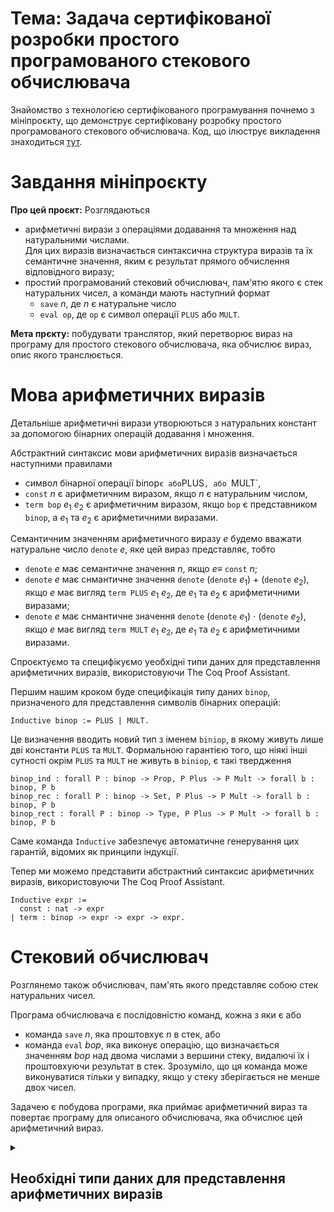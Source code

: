<H1><b>Тема: Задача сертифікованої розробки простого програмованого стекового обчислювача</b></H1>

Знайомство з технологією сертифікованого програмування почнемо з мініпроєкту, що демонструє сертифіковану розробку простого програмованого стекового обчислювача.
Код, що ілюструє викладення знаходиться [тут](https://github.com/gzholtkevych/CertifiedProgramming/blob/main/CoqScripts/SPSC.v).

# Завдання мініпроєкту

**Про цей проєкт:**
Розглядаються

- арифметичні вирази з операціями додавання та множення над натуральними числами.<br/>
Для цих виразів визначається синтаксична структура виразів та їх семантичне значення, яким є результат прямого обчислення відповідного виразу;
- простий програмований стековий обчислювач, пам'ятю якого є стек натуральних чисел, а команди мають наступний формат
  - `save` $n$, де $n$ є натуральне число
  - `eval op`, де `op` є символ операції `PLUS` або `MULT`. 

**Мета прєкту:** побудувати транслятор, який перетворює вираз на програму для простого стекового обчислювача, яка обчислює вираз, опис якого транслюється.

# Мова арифметичних виразів

Детальніше арифметичні вирази утворюються з натуральних констант за допомогою бінарних операцій додавання і множення.

Абстрактний синтаксис мови арифметичних виразів визначається наступними правилами
- символ бінарної операції binop` є або `PLUS`, або `MULT`,
- `const` $n$ є арифметичним виразом, якщо $n$ є натуральним числом,
- `term bop` $e_1\ e_2$ є арифметичним виразом, якщо `bop` є представником `binop`, а $e_1$ та $e_2$ є арифметичними виразами.

Семантичним значенням арифметичного виразу $e$ будемо вважати натуральне число `denote` $e$, яке цей вираз представляє, тобто

- `denote` $e$ має семантичне значення $n$, якщо $e\equiv$ `const` $n$;
- `denote` $e$ має снмантичне значення `denote` (`denote` $e_1$) $+$ (`denote` $e_2$), якщо $e$ має вигляд `term PLUS` $e_1\ e_2$, де $e_1$ та $e_2$ є арифметичними виразами;
- `denote` $e$ має снмантичне значення `denote` (`denote` $e_1$) $\cdot$ (`denote` $e_2$), якщо $e$ має вигляд `term MULT` $e_1\ e_2$, де $e_1$ та $e_2$ є арифметичними виразами.

Спроєктуємо та специфікуємо yеобхідні типи даних для представлення арифметичних виразів, використовуючи The Coq Proof Assistant.

Першим нашим кроком буде специфікація типу даних `binop`, призначеного для представлення символів бінарних операцій:

```coq
Inductive binop := PLUS | MULT.
```

Це визначення вводить новий тип з іменем `biniop`, в якому живуть лише дві константи `PLUS` та `MULT`.
Формальною гарантією того, що ніякі інші сутності окрім `PLUS` та `MULT` не живуть в `biniop`, є такі твердження

```coq
binop_ind : forall P : binop -> Prop, P Plus -> P Mult -> forall b : binop, P b
binop_rec : forall P : binop -> Set, P Plus -> P Mult -> forall b : binop, P b
binop_rect : forall P : binop -> Type, P Plus -> P Mult -> forall b : binop, P b
```

Саме команда `Inductive` забезпечує автоматичне генерування цих гарантій, відомих як принципи індукції.

Тепер ми можемо представити абстрактний синтаксис арифметичних виразів, використовуючи The Coq Proof Assistant.

```coq
Inductive expr :=
  const : nat -> expr
| term : binop -> expr -> expr -> expr.
```





# Стековий обчислювач

Розглянемо також обчислювач, пам'ять якого представляє собою стек натуральних чисел.

Програма обчислювача є послідовністю команд, кожна з яки є або
- команда $\mathtt{save}\ n$, яка проштовхує $n$ в стек, або
- команда $\mathtt{eval}\ bop$, яка виконує операцію, що визначається значенням $bop$ над двома числами з вершини стеку, видалючі їх і проштовхуючи результат в стек.
Зрозуміло, що ця команда може виконуватися тільки у випадку, якщо у стеку зберігається не менше двох чисел.

Задачею є побудова програми, яка приймає арифметичний вираз та повертає програму для описаного обчислювача, яка обчислює цей арифметичний вираз.


<details><summary><H2>Необхідні типи даних для представлення арифметичних виразів</H2></summary>



Приклади дерев, що моделюють арифметичні вирази

```mermaid
graph TD;
  subgraph const 2
    A(const)-->B[2];
  end
```

</details>
